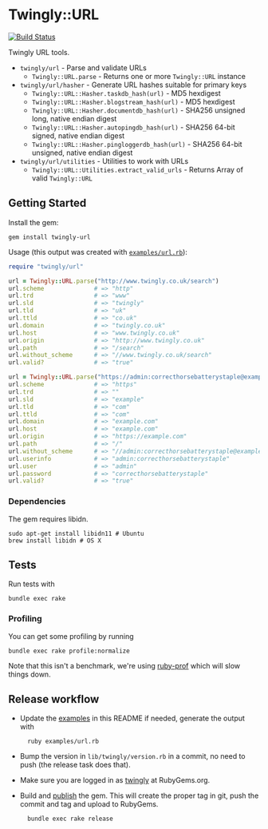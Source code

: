 # Twingly::URL

[![Build Status](https://travis-ci.org/twingly/twingly-url.svg?branch=master)](https://travis-ci.org/twingly/twingly-url)

Twingly URL tools.

* `twingly/url` - Parse and validate URLs
    * `Twingly::URL.parse` - Returns one or more `Twingly::URL` instance
* `twingly/url/hasher` - Generate URL hashes suitable for primary keys
    * `Twingly::URL::Hasher.taskdb_hash(url)` - MD5 hexdigest
    * `Twingly::URL::Hasher.blogstream_hash(url)` - MD5 hexdigest
    * `Twingly::URL::Hasher.documentdb_hash(url)` - SHA256 unsigned long, native endian digest
    * `Twingly::URL::Hasher.autopingdb_hash(url)` - SHA256 64-bit signed, native endian digest
    * `Twingly::URL::Hasher.pingloggerdb_hash(url)` - SHA256 64-bit unsigned, native endian digest
* `twingly/url/utilities` - Utilities to work with URLs
    * `Twingly::URL::Utilities.extract_valid_urls` - Returns Array of valid `Twingly::URL`

## Getting Started

Install the gem:

    gem install twingly-url

Usage (this output was created with [`examples/url.rb`][examples]):

```ruby
require "twingly/url"

url = Twingly::URL.parse("http://www.twingly.co.uk/search")
url.scheme              # => "http"
url.trd                 # => "www"
url.sld                 # => "twingly"
url.tld                 # => "uk"
url.ttld                # => "co.uk"
url.domain              # => "twingly.co.uk"
url.host                # => "www.twingly.co.uk"
url.origin              # => "http://www.twingly.co.uk"
url.path                # => "/search"
url.without_scheme      # => "//www.twingly.co.uk/search"
url.valid?              # => "true"

url = Twingly::URL.parse("https://admin:correcthorsebatterystaple@example.com/")
url.scheme              # => "https"
url.trd                 # => ""
url.sld                 # => "example"
url.tld                 # => "com"
url.ttld                # => "com"
url.domain              # => "example.com"
url.host                # => "example.com"
url.origin              # => "https://example.com"
url.path                # => "/"
url.without_scheme      # => "//admin:correcthorsebatterystaple@example.com/"
url.userinfo            # => "admin:correcthorsebatterystaple"
url.user                # => "admin"
url.password            # => "correcthorsebatterystaple"
url.valid?              # => "true"
```

### Dependencies

The gem requires libidn.

    sudo apt-get install libidn11 # Ubuntu
    brew install libidn # OS X

## Tests

Run tests with

    bundle exec rake

### Profiling

You can get some profiling by running

    bundle exec rake profile:normalize

Note that this isn't a benchmark, we're using [ruby-prof] which will slow things down.

## Release workflow

* Update the [examples] in this README if needed, generate the output with

        ruby examples/url.rb

* Bump the version in `lib/twingly/version.rb` in a commit, no need to push (the release task does that).

* Make sure you are logged in as [twingly][twingly-rubygems] at RubyGems.org.

* Build and [publish](http://guides.rubygems.org/publishing/) the gem. This will create the proper tag in git, push the commit and tag and upload to RubyGems.

        bundle exec rake release

[twingly-rubygems]: https://rubygems.org/profiles/twingly
[ruby-prof]: http://ruby-prof.rubyforge.org/
[examples]: examples/url.rb
